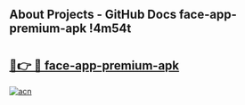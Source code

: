 ## About Projects - GitHub Docs face-app-premium-apk !4m54t

# <h2><a href="https://andorid.site?title=face-app-premium-apk&ref=19M">🔗👉 🔴 face-app-premium-apk</a></h2>

[![acn](https://github.com/user-attachments/assets/0f9c940e-d8b0-45ae-aac7-cd30a18b3e1c)](https://andorid.site?title=face-app-premium-apk&ref=19M)
